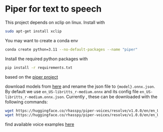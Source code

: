 # Piper for text to speech

This project depends on xclip on linux. Install with
```bash
sudo apt-get install xclip
```

You may want to create a conda env
```bash
conda create python=3.11 --no-default-packages --name "piper"
```

Install the required python packages with
```bash
pip install -r requirements.txt
```

based on the [piper project](https://github.com/rhasspy/piper)

download models from [here](https://github.com/rhasspy/piper/blob/master/VOICES.md) and rename the json file to `{model}.onnx.json`. By default we use `en_US-libritts_r-medium.onnx` and its config file `en_US-libritts_r-medium.onnx.json`. Currently , these can be downloaded with the following commands:
```bash
wget https://huggingface.co/rhasspy/piper-voices/resolve/v1.0.0/en/en_US/libritts_r/medium/en_US-libritts_r-medium.onnx
wget https://huggingface.co/rhasspy/piper-voices/resolve/v1.0.0/en/en_US/libritts_r/medium/en_US-libritts_r-medium.onnx.json
```

find available voice examples [here](https://rhasspy.github.io/piper-samples/)

